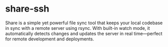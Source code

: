 # share-ssh
Share is a simple yet powerful file sync tool that keeps your local codebase in sync with a remote server using rsync. With built-in watch mode, it automatically detects changes and updates the server in real time—perfect for remote development and deployments.
